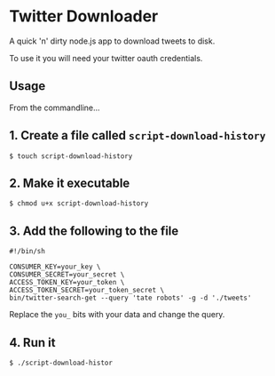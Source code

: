 # Twitter Downloader

A quick 'n' dirty node.js app to download tweets to disk.

To use it you will need your twitter oauth credentials.

## Usage

From the commandline...

## 1. Create a file called `script-download-history`

    $ touch script-download-history

## 2. Make it executable

	$ chmod u+x script-download-history

## 3. Add the following to the file

	#!/bin/sh

	CONSUMER_KEY=your_key \
	CONSUMER_SECRET=your_secret \
	ACCESS_TOKEN_KEY=your_token \
	ACCESS_TOKEN_SECRET=your_token_secret \
	bin/twitter-search-get --query 'tate robots' -g -d './tweets'

Replace the `you_` bits with your data and change the query.

## 4. Run it

	$ ./script-download-histor